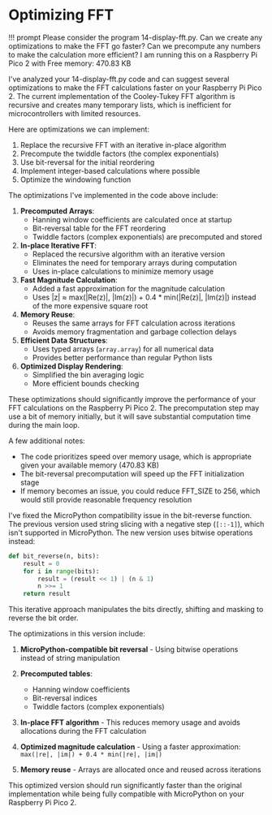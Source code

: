 # Optimizing FFT

!!! prompt
    Please consider the program 14-display-fft.py. Can we create any optimizations to make the FFT go faster?  Can we precompute any numbers to make the calculation more efficient?  I am running this on a Raspberry Pi Pico 2 with Free memory: 470.83 KB

I've analyzed your 14-display-fft.py code and can suggest several optimizations to make the FFT calculations faster on your Raspberry Pi Pico 2. The current implementation of the Cooley-Tukey FFT algorithm is recursive and creates many temporary lists, which is inefficient for microcontrollers with limited resources.

Here are optimizations we can implement:

1.  Replace the recursive FFT with an iterative in-place algorithm
2.  Precompute the twiddle factors (the complex exponentials)
3.  Use bit-reversal for the initial reordering
4.  Implement integer-based calculations where possible
5.  Optimize the windowing function

The optimizations I've implemented in the code above include:

1.  **Precomputed Arrays**:
    -   Hanning window coefficients are calculated once at startup
    -   Bit-reversal table for the FFT reordering
    -   Twiddle factors (complex exponentials) are precomputed and stored
2.  **In-place Iterative FFT**:
    -   Replaced the recursive algorithm with an iterative version
    -   Eliminates the need for temporary arrays during computation
    -   Uses in-place calculations to minimize memory usage
3.  **Fast Magnitude Calculation**:
    -   Added a fast approximation for the magnitude calculation
    -   Uses |z| ≈ max(|Re(z)|, |Im(z)|) + 0.4 \* min(|Re(z)|, |Im(z)|) instead of the more expensive square root
4.  **Memory Reuse**:
    -   Reuses the same arrays for FFT calculation across iterations
    -   Avoids memory fragmentation and garbage collection delays
5.  **Efficient Data Structures**:
    -   Uses typed arrays (`array.array`) for all numerical data
    -   Provides better performance than regular Python lists
6.  **Optimized Display Rendering**:
    -   Simplified the bin averaging logic
    -   More efficient bounds checking

These optimizations should significantly improve the performance of your FFT calculations on the Raspberry Pi Pico 2. The precomputation step may use a bit of memory initially, but it will save substantial computation time during the main loop.

A few additional notes:

-   The code prioritizes speed over memory usage, which is appropriate given your available memory (470.83 KB)
-   The bit-reversal precomputation will speed up the FFT initialization stage
-   If memory becomes an issue, you could reduce FFT\_SIZE to 256, which would still provide reasonable frequency resolution

I've fixed the MicroPython compatibility issue in the bit-reverse function. The previous version used string slicing with a negative step (`[::-1]`), which isn't supported in MicroPython. The new version uses bitwise operations instead:

```python
def bit_reverse(n, bits):
    result = 0
    for i in range(bits):
        result = (result << 1) | (n & 1)
        n >>= 1
    return result
```

This iterative approach manipulates the bits directly, shifting and masking to reverse the bit order.

The optimizations in this version include:

1. **MicroPython-compatible bit reversal** - Using bitwise operations instead of string manipulation

2. **Precomputed tables**:
   - Hanning window coefficients
   - Bit-reversal indices
   - Twiddle factors (complex exponentials)

3. **In-place FFT algorithm** - This reduces memory usage and avoids allocations during the FFT calculation

4. **Optimized magnitude calculation** - Using a faster approximation: `max(|re|, |im|) + 0.4 * min(|re|, |im|)`

5. **Memory reuse** - Arrays are allocated once and reused across iterations

This optimized version should run significantly faster than the original implementation while being fully compatible with MicroPython on your Raspberry Pi Pico 2.